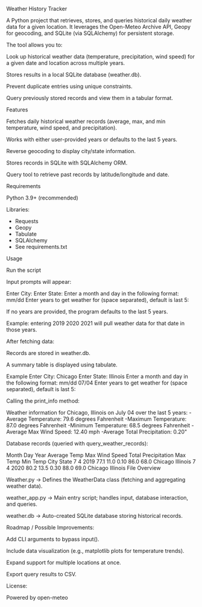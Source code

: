 Weather History Tracker

A Python project that retrieves, stores, and queries historical daily weather data for a given location. It leverages the Open-Meteo Archive API, Geopy for geocoding, and SQLite (via SQLAlchemy) for persistent storage.

The tool allows you to:

Look up historical weather data (temperature, precipitation, wind speed) for a given date and location across multiple years.

Stores results in a local SQLite database (weather.db).

Prevent duplicate entries using unique constraints.

Query previously stored records and view them in a tabular format.

Features

Fetches daily historical weather records (average, max, and min temperature, wind speed, and precipitation).

Works with either user-provided years or defaults to the last 5 years.

Reverse geocoding to display city/state information.

Stores records in SQLite with SQLAlchemy ORM.

Query tool to retrieve past records by latitude/longitude and date.

Requirements

Python 3.9+ (recommended)

Libraries:

- Requests
- Geopy
- Tabulate
- SQLAlchemy
- See requirements.txt

Usage

Run the script

Input prompts will appear:

Enter City: 
Enter State: 
Enter a month and day in the following format: mm/dd
Enter years to get weather for (space separated), default is last 5:

If no years are provided, the program defaults to the last 5 years.

Example: entering 2019 2020 2021 will pull weather data for that date in those years.

After fetching data:

Records are stored in weather.db.

A summary table is displayed using tabulate.

Example
Enter City:
Chicago
Enter State:
Illinois
Enter a month and day in the following format: mm/dd
07/04
Enter years to get weather for (space separated), default is last 5:

Calling the print_info method: 

Weather information for Chicago, Illinois on July 04 over the last 5 years:
    -Average Temperature: 79.6 degrees Fahrenheit
    -Maximum Temperature: 87.0 degrees Fahrenheit
    -Minimum Temperature: 68.5 degrees Fahrenheit
    -Average Max Wind Speed: 12.40 mph
    -Average Total Precipitation: 0.20"


Database records (queried with query_weather_records):

Month	Day	Year	Average Temp	Max Wind Speed	Total Precipitation	Max Temp	Min Temp	City	State
7	4	2019	77.1	11.0	0.10	86.0	68.0	Chicago	Illinois
7	4	2020	80.2	13.5	0.30	88.0	69.0	Chicago	Illinois
File Overview

Weather.py → Defines the WeatherData class (fetching and aggregating weather data).

weather_app.py → Main entry script; handles input, database interaction, and queries.

weather.db → Auto-created SQLite database storing historical records.

Roadmap / Possible Improvements:

Add CLI arguments to bypass input().

Include data visualization (e.g., matplotlib plots for temperature trends).

Expand support for multiple locations at once.

Export query results to CSV.

License:

Powered by open-meteo